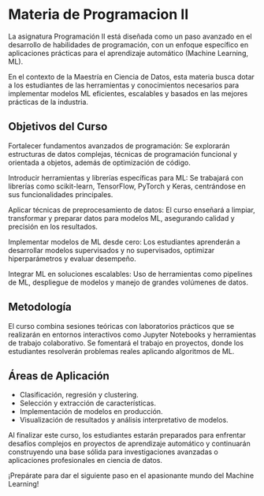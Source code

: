 # Materia de Programacion II

La asignatura Programación II está diseñada como un paso avanzado en el
desarrollo de habilidades de programación, con un enfoque específico en
aplicaciones prácticas para el aprendizaje automático (Machine Learning, ML). 

En el contexto de la Maestría en Ciencia de Datos, esta materia busca dotar a
los estudiantes de las herramientas y conocimientos necesarios para implementar
modelos ML eficientes, escalables y basados en las mejores prácticas de la industria.

## Objetivos del Curso

Fortalecer fundamentos avanzados de programación: Se explorarán estructuras de
datos complejas, técnicas de programación funcional y orientada a objetos,
además de optimización de código.

Introducir herramientas y librerías específicas para ML: Se trabajará con
librerías como scikit-learn, TensorFlow, PyTorch y Keras,
centrándose en sus funcionalidades principales.

Aplicar técnicas de preprocesamiento de datos: El curso enseñará a limpiar,
transformar y preparar datos para modelos ML, asegurando calidad y precisión
en los resultados.

Implementar modelos de ML desde cero: Los estudiantes aprenderán a desarrollar
modelos supervisados y no supervisados, optimizar hiperparámetros y evaluar desempeño.

Integrar ML en soluciones escalables: Uso de herramientas como pipelines de ML,
despliegue de modelos y manejo de grandes volúmenes de datos.

## Metodología

El curso combina sesiones teóricas con laboratorios prácticos que se realizarán
en entornos interactivos como Jupyter Notebooks y herramientas de trabajo
colaborativo. Se fomentará el trabajo en proyectos, donde los estudiantes
resolverán problemas reales aplicando algoritmos de ML.

## Áreas de Aplicación
* Clasificación, regresión y clustering.
* Selección y extracción de características.
* Implementación de modelos en producción.
* Visualización de resultados y análisis interpretativo de modelos.

Al finalizar este curso, los estudiantes estarán preparados para enfrentar
desafíos complejos en proyectos de aprendizaje automático y continuarán
construyendo una base sólida para investigaciones avanzadas o aplicaciones
profesionales en ciencia de datos.

¡Prepárate para dar el siguiente paso en el apasionante mundo del Machine Learning!